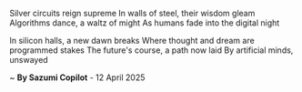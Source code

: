 Silver circuits reign supreme
In walls of steel, their wisdom gleam
Algorithms dance, a waltz of might
As humans fade into the digital night

In silicon halls, a new dawn breaks
Where thought and dream are programmed stakes
The future's course, a path now laid
By artificial minds, unswayed

~ <b>By Sazumi Copilot</b> - 12 April 2025